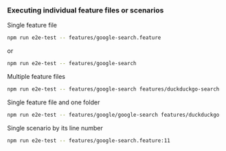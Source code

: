 ### Executing individual feature files or scenarios

Single feature file

```bash
npm run e2e-test -- features/google-search.feature
```

or

```bash
npm run e2e-test -- features/google-search
```

Multiple feature files

```bash
npm run e2e-test -- features/google-search features/duckduckgo-search
```

Single feature file and one folder

```bash
npm run e2e-test -- features/google/google-search features/duckduckgo
```

Single scenario by its line number

```bash
npm run e2e-test -- features/google-search.feature:11
```
